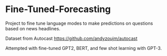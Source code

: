 # Fine-Tuned-Forecasting
Project to fine tune language modes to make predictions on questions based on news headlines.

Dataset from Autocast https://github.com/andyzoujm/autocast 

Attempted with fine-tuned GPT2, BERT, and few shot learning with GPT-3.

